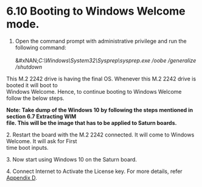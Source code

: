 # 6.10 Booting to Windows Welcome mode.

1. Open the command prompt with administrative privilege and run the following command: \
   \
   &#xNAN;_&#x43;:\Windows\System32\Sysprep\sysprep.exe /oobe /generalize /shutdown_ &#x20;

&#x20;      This M.2 2242 drive is having the final OS. Whenever this M.2 2242 drive is booted it will boot to\
&#x20;      Windows Welcome. Hence, to continue booting to Windows Welcome follow the below steps.&#x20;

&#x20;      **Note: Take dump of the Windows 10 by following the steps mentioned in section 6.7 Extracting WIM**\
&#x20;      **file. This will be the image that has to be applied to Saturn boards.**&#x20;

&#x20;  2\. Restart the board with the M.2 2242 connected. It will come to Windows Welcome. It will ask for First\
&#x20;  time boot inputs.

&#x20;  3\. Now start using Windows 10 on the Saturn board.

&#x20;  4\. Connect Internet to Activate the License key. For more details, refer [Appendix D](../7.-appendixes/7.4-appendix-d-windows-10-license-activation.md).
